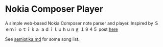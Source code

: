 Nokia Composer Player
=====================

A simple web-based Nokia Composer note parser and player. Inspired by Ｓｅｍｉｏｔｉｋａ ａｄｉｌｕｈｕｎｇ １９４５ post [here](https://www.facebook.com/notes/%EF%BD%93%EF%BD%85%EF%BD%8D%EF%BD%89%EF%BD%8F%EF%BD%94%EF%BD%89%EF%BD%8B%EF%BD%81-%EF%BD%81%EF%BD%84%EF%BD%89%EF%BD%8C%EF%BD%95%EF%BD%88%EF%BD%95%EF%BD%8E%EF%BD%87-%EF%BC%91%EF%BC%99%EF%BC%94%EF%BC%95/5058f1af/549080931969304/)

See [semiotika.md](semiotika.md) for some song list.